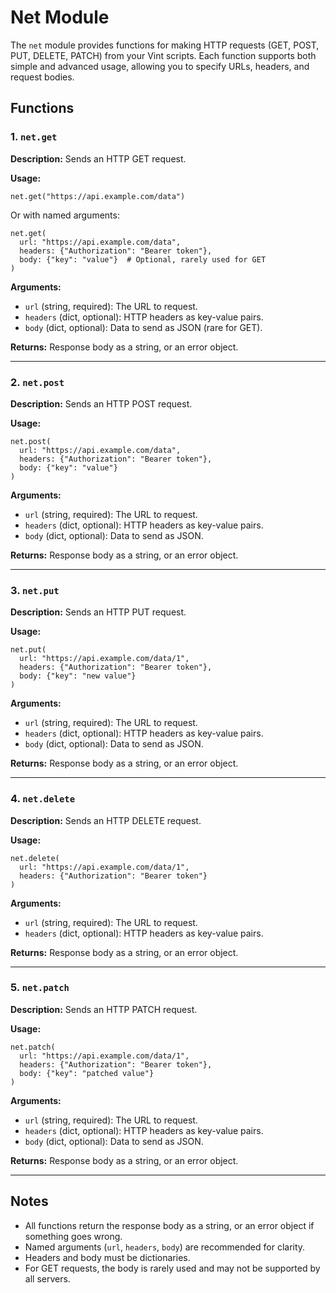 # Net Module

The `net` module provides functions for making HTTP requests (GET, POST, PUT, DELETE, PATCH) from your Vint scripts. Each function supports both simple and advanced usage, allowing you to specify URLs, headers, and request bodies.

## Functions

### 1. `net.get`

**Description:**
Sends an HTTP GET request.

**Usage:**
```vint
net.get("https://api.example.com/data")
```
Or with named arguments:
```vint
net.get(
  url: "https://api.example.com/data",
  headers: {"Authorization": "Bearer token"},
  body: {"key": "value"}  # Optional, rarely used for GET
)
```

**Arguments:**
- `url` (string, required): The URL to request.
- `headers` (dict, optional): HTTP headers as key-value pairs.
- `body` (dict, optional): Data to send as JSON (rare for GET).

**Returns:**
Response body as a string, or an error object.

---

### 2. `net.post`

**Description:**
Sends an HTTP POST request.

**Usage:**
```vint
net.post(
  url: "https://api.example.com/data",
  headers: {"Authorization": "Bearer token"},
  body: {"key": "value"}
)
```

**Arguments:**
- `url` (string, required): The URL to request.
- `headers` (dict, optional): HTTP headers as key-value pairs.
- `body` (dict, optional): Data to send as JSON.

**Returns:**
Response body as a string, or an error object.

---

### 3. `net.put`

**Description:**
Sends an HTTP PUT request.

**Usage:**
```vint
net.put(
  url: "https://api.example.com/data/1",
  headers: {"Authorization": "Bearer token"},
  body: {"key": "new value"}
)
```

**Arguments:**
- `url` (string, required): The URL to request.
- `headers` (dict, optional): HTTP headers as key-value pairs.
- `body` (dict, optional): Data to send as JSON.

**Returns:**
Response body as a string, or an error object.

---

### 4. `net.delete`

**Description:**
Sends an HTTP DELETE request.

**Usage:**
```vint
net.delete(
  url: "https://api.example.com/data/1",
  headers: {"Authorization": "Bearer token"}
)
```

**Arguments:**
- `url` (string, required): The URL to request.
- `headers` (dict, optional): HTTP headers as key-value pairs.

**Returns:**
Response body as a string, or an error object.

---

### 5. `net.patch`

**Description:**
Sends an HTTP PATCH request.

**Usage:**
```vint
net.patch(
  url: "https://api.example.com/data/1",
  headers: {"Authorization": "Bearer token"},
  body: {"key": "patched value"}
)
```

**Arguments:**
- `url` (string, required): The URL to request.
- `headers` (dict, optional): HTTP headers as key-value pairs.
- `body` (dict, optional): Data to send as JSON.

**Returns:**
Response body as a string, or an error object.

---

## Notes

- All functions return the response body as a string, or an error object if something goes wrong.
- Named arguments (`url`, `headers`, `body`) are recommended for clarity.
- Headers and body must be dictionaries.
- For GET requests, the body is rarely used and may not be supported by all servers.
